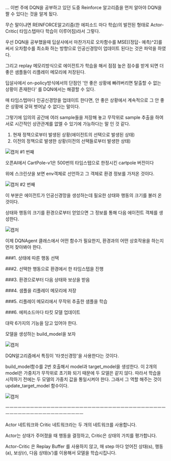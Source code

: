 
... 
이번 주에 DQN을 공부하고 있던 도중 Reinforce 알고리즘을 먼저 알아야 DQN을 짤 수 있다는 것을 알게 됬다.

무슨 말이냐면 REINFORCE알고리즘(한 에피소드 마다 학습)의 발전된 형태로 Actor-Critic( 타임스텝마다 학습이 이루어짐)라서 그렇다.


우선 DQN을 공부했을때 딥살사에서 마찬가지로 오차함수를 MSE[(정답- 예측)^2]를 써서 오차함수를 최소화 하는 방향으로 인공신경망이 업데이트
된다는 것은 파악을 하였다.

그리고 replay 메모리방식으로 에이전트가 학습을 해서 점점 높은 점수를 받게 되면 더 좋은 샘플들이 리플레이 메모리에 저장된다. 

딥살사에서 on-policy방식에서의 단점인 '안 좋은 상황에 빠려버리면 탈출할 수 없는 상황이 존재한다' 를 DQN에서는 해결할 수 있다.

매 타임스텝마다 인공신경망을 업데이트 한다면, 안 좋은 상황에서 계속적으로 그 안 좋은 상황에 갖혀 벗어날 수 없다는 말이다.

그렇기에 임의의 공간에 여러 sample들을 저장해 놓고 무작위로 sample 추출을 하여 서로 시간적인 상관관계를 없엘 수 있기에 가능하다는 말
인 것 같다.

1. 현재 정책으로부터 발생된 상황(에이전트의 선택으로 발생된 상태)
2. 이전의 정책으로 발생한 상황(이전의 선택들로부터 발생한 상태)



![캡처](https://user-images.githubusercontent.com/38103094/103468340-78fc4380-4d9b-11eb-9b6c-d1b40eaddb3f.PNG)
#1 번째

오픈AI에서 CartPole-v1은 500번의 타임스탭으로 한정시킨 cartpole 버전이다

위에 스크린샷을 보면 env객체로 선언하고 그 객체로 환경 정보를 가저온 것이다.

![캡처](https://user-images.githubusercontent.com/38103094/103468362-b5c83a80-4d9b-11eb-9a74-ed7520eb4944.PNG)
#2 번째

이 부분은 에이전트가 인공신경망을 생성하는데 필요한 상태와 행동의 크기를 불러 온 것이다.

상태와 행동의 크기를 환경으로부터 얻었으면 그 정보를 통해 다음 에이전트 객체를 생성한다.

![캡처](https://user-images.githubusercontent.com/38103094/103468393-f758e580-4d9b-11eb-8309-295ab2205c57.PNG)

이제 DQNAgent 클래스에서 어떤 함수가 필요한지, 환경과의 어떤 상호작용을 하는지 먼저 찾아봐야 한다. 

###1. 상태에 따른 행동 선택

###2. 선택한 행동으로 환경에서 한 타임스텝을 진행

###3. 환경으로부터 다음 상태와 보상을 받음

###4. 샘플을 리플레이 메모리에 저장

###5. 리플레이 메모리에서 무작위 추출한 샘플을 학습

###6. 에피소드마다 타킷 모델 업데이트

대락 6가지의 기능을 담고 있어야 한다.

모델을 생성하는 build_model을 보자

![캡처](https://user-images.githubusercontent.com/38103094/103468456-6c2c1f80-4d9c-11eb-996f-5457615f67d7.PNG)

DQN알고리즘에서 특징이 '타겟신경망'을 사용한다는 것이다. 

build_model함수를 2번 호출해서 model과 target_model을 생성한다.
이 2개의 model은 가중치가 무작위로 초기화 되기 때문에 두 모델은 같지 않다. 따라서 학습을 시작하기 전에는 두 
모델의 가중치 값을 통일시켜야 한다. 그래서 그 역할 해주는 것이 update_target_model 함수이다.

![캡처](https://user-images.githubusercontent.com/38103094/103468563-9500e480-4d9d-11eb-8710-534633b48c47.PNG)


ㅡㅡㅡㅡㅡㅡㅡㅡㅡㅡㅡㅡㅡㅡㅡㅡㅡㅡㅡㅡㅡㅡㅡㅡㅡㅡㅡㅡㅡㅡㅡㅡㅡㅡㅡㅡㅡㅡㅡㅡㅡㅡㅡㅡㅡㅡㅡㅡㅡㅡㅡㅡㅡㅡㅡㅡㅡㅡ

Actor 네트워크와 Critic 네트워크라는 두 개의 네트워크를 사용합니다.

Actor는 상태가 주어졌을 때 행동을 결정하고, Critic은 상태의 가치를 평가합니다.

 Actor-Critic 은 Replay Buffer 를 사용하지 않고, 매 step 마다 얻어진 상태(s), 행동(a), 보상(r), 다음 상태(s’)를 이용해서 모델을 학습시킵니다.
